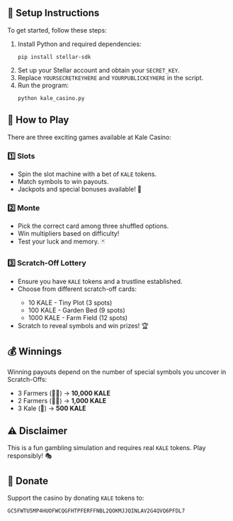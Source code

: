 <h2 class="emoji">🔧 Setup Instructions</h2>
<p>To get started, follow these steps:</p>
<ol>
    <li>Install Python and required dependencies:</li>
    <pre><code>pip install stellar-sdk</code></pre>
    <li>Set up your Stellar account and obtain your <code>SECRET_KEY</code>.</li>
    <li>Replace <code>YOURSECRETKEYHERE</code> and <code>YOURPUBLICKEYHERE</code> in the script.</li>
    <li>Run the program:</li>
    <pre><code>python kale_casino.py</code></pre>
</ol>

<h2 class="emoji">🎲 How to Play</h2>
<p>There are three exciting games available at Kale Casino:</p>

<h3>1️⃣ Slots</h3>
<ul>
    <li>Spin the slot machine with a bet of <code>KALE</code> tokens.</li>
    <li>Match symbols to win payouts.</li>
    <li>Jackpots and special bonuses available! 🎰</li>
</ul>

<h3>2️⃣ Monte</h3>
<ul>
    <li>Pick the correct card among three shuffled options.</li>
    <li>Win multipliers based on difficulty!</li>
    <li>Test your luck and memory. 🃏</li>
</ul>

<h3>3️⃣ Scratch-Off Lottery</h3>
<ul>
    <li>Ensure you have <code>KALE</code> tokens and a trustline established.</li>
    <li>Choose from different scratch-off cards:</li>
    <ul>
        <li>10 KALE - Tiny Plot (3 spots)</li>
        <li>100 KALE - Garden Bed (9 spots)</li>
        <li>1000 KALE - Farm Field (12 spots)</li>
    </ul>
    <li>Scratch to reveal symbols and win prizes! 🏆</li>
</ul>

<h2 class="emoji">💰 Winnings</h2>
<p>Winning payouts depend on the number of special symbols you uncover in Scratch-Offs:</p>
<ul>
    <li>3 Farmers (👩‍🌾) → <strong>10,000 KALE</strong></li>
    <li>2 Farmers (👩‍🌾) → <strong>1,000 KALE</strong></li>
    <li>3 Kale (🥬) → <strong>500 KALE</strong></li>
</ul>

<h2 class="emoji">⚠️ Disclaimer</h2>
<p>This is a fun gambling simulation and requires real <code>KALE</code> tokens. Play responsibly! 🎭</p>

<h2 class="emoji">🙏 Donate</h2>
<p>Support the casino by donating <code>KALE</code> tokens to:</p>
<pre><code>GC5FWTU5MP4HUOFWCQGFHTPFERFFNBL2QOKMJJQINLAV2G4QVQ6PFDL7</code></pre>
